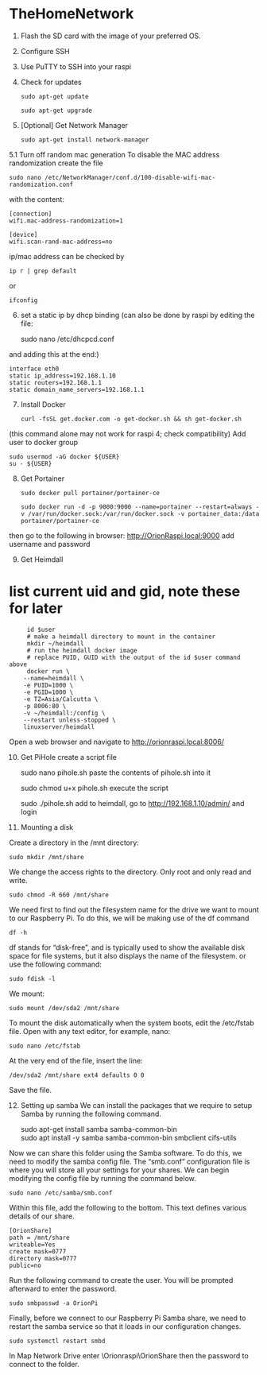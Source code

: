 # TheHomeNetwork

1. Flash the SD card with the image of your preferred OS.
2. Configure SSH
3. Use PuTTY to SSH into your raspi
4. Check for updates

       sudo apt-get update

       sudo apt-get upgrade

5. [Optional] Get Network Manager

       sudo apt-get install network-manager

5.1 Turn off random mac generation
  To disable the MAC address randomization create the file

    sudo nano /etc/NetworkManager/conf.d/100-disable-wifi-mac-randomization.conf
  with the content:

    [connection]
    wifi.mac-address-randomization=1

    [device]
    wifi.scan-rand-mac-address=no

ip/mac address can be checked by

    ip r | grep default
or

    ifconfig

6. set a static ip by dhcp binding
(can also be done by raspi by editing the file:

    sudo nano /etc/dhcpcd.conf

and adding this at the end:)

    interface eth0
    static ip_address=192.168.1.10
    static routers=192.168.1.1
    static domain_name_servers=192.168.1.1 

7. Install Docker

       curl -fsSL get.docker.com -o get-docker.sh && sh get-docker.sh

(this command alone may not work for raspi 4; check compatibility)
Add user to docker group

    sudo usermod -aG docker ${USER}
    su - ${USER}

8. Get Portainer

       sudo docker pull portainer/portainer-ce
       
       sudo docker run -d -p 9000:9000 --name=portainer --restart=always -v /var/run/docker.sock:/var/run/docker.sock -v portainer_data:/data portainer/portainer-ce

then go to the following in browser:
http://OrionRaspi.local:9000
add username and password

9. Get Heimdall
 # list current uid and gid, note these for later
         id $user
         # make a heimdall directory to mount in the container
         mkdir ~/heimdall
         # run the heimdall docker image
         # replace PUID, GUID with the output of the id $user command above
         docker run \
        --name=heimdall \
        -e PUID=1000 \
        -e PGID=1000 \
        -e TZ=Asia/Calcutta \
        -p 8006:80 \
        -v ~/heimdall:/config \
        --restart unless-stopped \
        linuxserver/heimdall
   Open a web browser and navigate to http://orionraspi.local:8006/

10. Get PiHole
create a script file

    sudo nano pihole.sh
paste the contents of pihole.sh into it

    sudo chmod u+x pihole.sh
execute the script

    sudo ./pihole.sh
 add to heimdall, go to http://192.168.1.10/admin/ and login
 
11. Mounting a disk

Create a directory in the /mnt directory:

    sudo mkdir /mnt/share

We change the access rights to the directory. Only root and only read and write.

    sudo chmod -R 660 /mnt/share

We need first to find out the filesystem name for the drive we want to mount to our Raspberry Pi.
To do this, we will be making use of the df command

    df -h

df stands for “disk-free”, and is typically used to show the available disk space for file systems, but it also displays the name of the filesystem.
or use the following command:

    sudo fdisk -l
We mount:

    sudo mount /dev/sda2 /mnt/share

To mount the disk automatically when the system boots, edit the /etc/fstab file. Open with any text editor, for example, nano:

    sudo nano /etc/fstab

At the very end of the file, insert the line:

    /dev/sda2 /mnt/share ext4 defaults 0 0

Save the file.

12. Setting up samba
We can install the packages that we require to setup Samba by running the following command.

    sudo apt-get install samba samba-common-bin      
    sudo apt install -y samba samba-common-bin smbclient cifs-utils
      
Now we can share this folder using the Samba software. To do this, we need to modify the samba config file.
The “smb.conf” configuration file is where you will store all your settings for your shares.
We can begin modifying the config file by running the command below.

    sudo nano /etc/samba/smb.conf
            
Within this file, add the following to the bottom. This text defines various details of our share.

    [OrionShare]
    path = /mnt/share
    writeable=Yes
    create mask=0777
    directory mask=0777
    public=no
        
Run the following command to create the user. You will be prompted afterward to enter the password.

    sudo smbpasswd -a OrionPi
  
 Finally, before we connect to our Raspberry Pi Samba share, we need to restart the samba service so that it loads in our configuration changes.

    sudo systemctl restart smbd
    
  In Map Network Drive enter \\Orionraspi\OrionShare then the password to connect to the folder.
